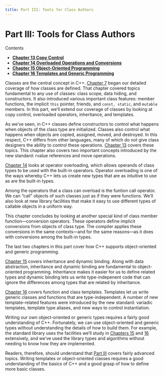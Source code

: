 ```yaml
---
title: Part III: Tools for Class Authors
---
```


<h1 id="filepos3192626">Part III: Tools for Class Authors</h1>
<p>Contents</p><ul><li><strong><a href="120-chapter_13._copy_control.html#filepos3197881">Chapter 13 Copy Control</a></strong></li><li><strong><a href="129-chapter_14._overloaded_operations_and_conversions.html#filepos3544393">Chapter 14 Overloaded Operations and Conversions</a></strong></li><li><strong><a href="141-chapter_15._objectoriented_programming.html#filepos3778984">Chapter 15 Object-Oriented Programming</a></strong></li><li><strong><a href="153-chapter_16._templates_and_generic_programming.html#filepos4150078">Chapter 16 Templates and Generic Programming</a></strong></li></ul>

<p>Classes are the central concept in C++. <a href="072-chapter_7._classes.html#filepos1741323">Chapter 7</a> began our detailed coverage of how classes are defined. That chapter covered topics fundamental to any use of classes: class scope, data hiding, and constructors. It also introduced various important class features: member functions, the implicit <code>this</code> pointer, friends, and <code>const, static</code>, and <code>mutable</code> members. In this part, we’ll extend our coverage of classes by looking at copy control, overloaded operators, inheritance, and templates.</p>
<p>As we’ve seen, in C++ classes define constructors to control what happens when objects of the class type are initialized. Classes also control what happens when objects are copied, assigned, moved, and destroyed. In this respect, C++ differs from other languages, many of which do not give class designers the ability to control these operations. <a href="120-chapter_13._copy_control.html#filepos3197881">Chapter 13</a> covers these topics. This chapter also covers two important concepts introduced by the new standard: rvalue references and move operations.</p>
<p><a href="129-chapter_14._overloaded_operations_and_conversions.html#filepos3544393">Chapter 14</a> looks at operator overloading, which allows operands of class types to be used with the built-in operators. Operator overloading is one of the ways whereby C++ lets us create new types that are as intuitive to use as are the built-in types.</p>
<p>Among the operators that a class can overload is the funtion call operator. We can “call” objects of such classes just as if they were functions. We’ll also look at new library facilities that make it easy to use different types of callable objects in a uniform way.</p>
<p>This chapter concludes by looking at another special kind of class member function—conversion operators. These operators define implicit conversions from objects of class type. The compiler applies these conversions in the same contexts—and for the same reasons—as it does with conversions among the built-in types.</p>
<p>The last two chapters in this part cover how C++ supports object-oriented and generic programming.</p>
<p><a href="141-chapter_15._objectoriented_programming.html#filepos3778984">Chapter 15</a> covers inheritance and dynamic binding. Along with data abstraction, inheritance and dynamic binding are fundamental to object-oriented programming. Inheritance makes it easier for us to define related types and dynamic binding lets us write type-indepenent code that can ignore the differences among types that are related by inheritance.</p>
<p><a href="153-chapter_16._templates_and_generic_programming.html#filepos4150078">Chapter 16</a> covers function and class templates. Templates let us write generic classes and functions that are type-independent. A number of new template-related features were introduced by the new standard: variadic templates, template type aliases, and new ways to control instantiation.</p>
<p>Writing our own object-oriented or generic types requires a fairly good understanding of C++. Fortunately, we can use object-oriented and generic types without understanding the details of how to build them. For example, the standard library uses the facilities we’ll study in <a href="141-chapter_15._objectoriented_programming.html#filepos3778984">Chapters 15</a> and <a href="153-chapter_16._templates_and_generic_programming.html#filepos4150078">16</a> extensively, and we’ve used the library types and algorithms without needing to know how they are implemented.</p>
<p>Readers, therefore, should understand that <a href="119-part_iii_tools_for_class_authors.html#filepos3192626">Part III</a> covers fairly advanced topics. Writing templates or object-oriented classes requires a good understanding of the basics of C++ and a good grasp of how to define more basic classes.</p> 
